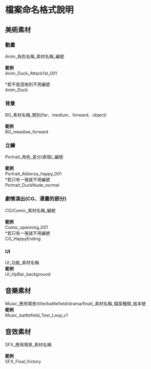 # 檔案命名格式說明
## 美術素材
### 動畫
Anim_角色名稱_素材名稱_編號\
\
**範例**\
Anim_Duck_Attack1st_001\
\
\*若不是逐格則不用編號\
Anim_Duck
### 背景
BG_素材名稱_類別(far、medium、forward、object)\
\
**範例**\
BG_meadow_forward
### 立繪
Portrait_角色_差分(表情)_編號\
\
**範例**\
Portrait_Aldonza_happy_001
\
\*若只有一張就不用編號\
Portrait_DuckNude_normal
### 劇情演出(CG、漫畫的部分)
CG/Comic_素材名稱_編號\
\
**範例**\
Comic_openning_001
\
\*若只有一張就不用編號\
CG_HappyEnding
### UI
UI_功能_素材名稱\
**範例**\
UI_HpBar_background
## 音樂素材
Music_應用場景(title/battlefield/drama/final)_素材名稱_檔案種類_版本號
\
**範例**\
Music_battlefield_Test_Loop_v1
## 音效素材
SFX_應用場景_素材名稱\
\
**範例**\
SFX_Final_Victory

